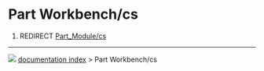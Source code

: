 # Part Workbench/cs
1.  REDIRECT [Part_Module/cs](Part_Module/cs.md)



---
![](images/Right_arrow.png) [documentation index](../README.md) > Part Workbench/cs
